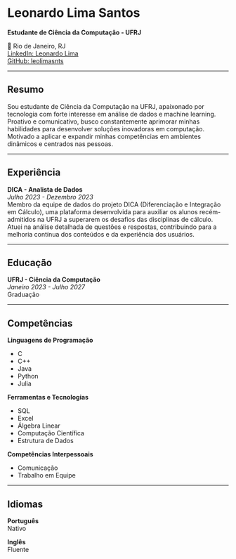 # Leonardo Lima Santos

**Estudante de Ciência da Computação - UFRJ**

📍 Rio de Janeiro, RJ  
[LinkedIn: Leonardo Lima](https://www.linkedin.com/in/leonardo-lima)  
[GitHub: leolimasnts](https://github.com/leolimasnts)  

---

## Resumo
Sou estudante de Ciência da Computação na UFRJ, apaixonado por tecnologia com forte interesse em análise de dados e machine learning. Proativo e comunicativo, busco constantemente aprimorar minhas habilidades para desenvolver soluções inovadoras em computação. Motivado a aplicar e expandir minhas competências em ambientes dinâmicos e centrados nas pessoas.

---

## Experiência

**DICA - Analista de Dados**  
*Julho 2023 - Dezembro 2023*  
Membro da equipe de dados do projeto DICA (Diferenciação e Integração em Cálculo), uma plataforma desenvolvida para auxiliar os alunos recém-admitidos na UFRJ a superarem os desafios das disciplinas de cálculo. Atuei na análise detalhada de questões e respostas, contribuindo para a melhoria contínua dos conteúdos e da experiência dos usuários.

---

## Educação

**UFRJ - Ciência da Computação**  
*Janeiro 2023 - Julho 2027*  
Graduação

---

## Competências

**Linguagens de Programação**  
- C
- C++
- Java
- Python
- Julia

**Ferramentas e Tecnologias**  
- SQL
- Excel
- Álgebra Linear
- Computação Científica
- Estrutura de Dados

**Competências Interpessoais**  
- Comunicação
- Trabalho em Equipe

---

## Idiomas

**Português**  
Nativo

**Inglês**  
Fluente
